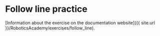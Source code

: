 # Follow line practice

[Information about the exercise on the documentation website]({{ site.url }}/RoboticsAcademy/exercises/follow_line).